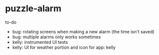 # puzzle-alarm
to-do
- bug: rotating screens when making a new alarm (the time isn't saved)
- bug: multiple alarms only works sometimes
- kelly: instrumented UI tests
- kelly: UI for weather portion and icon for app: kelly
  

